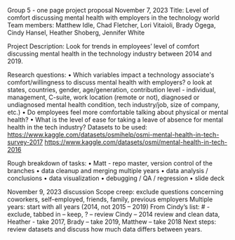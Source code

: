 Group 5 - one page project proposal November 7, 2023
Title: Level of comfort discussing mental health with employers in the technology world
Team members: Matthew Idle, Chad Fletcher, Lori Vitaioli, Brady Ogega, Cindy Hansel, Heather Shoberg, Jennifer White

Project Description: Look for trends in employees’ level of comfort discussing mental health in the technology industry between 2014 and 2019.

Research questions:
•	Which variables impact a technology associate's comfort/willingness to discuss mental health with employers? 
  o	look at states, countries, gender, age/generation, contribution level - individual, management, C-suite, work location (remote or not), diagnosed or undiagnosed mental health condition, tech industry/job, size of company, etc.)
•	Do employees feel more comfortable talking about physical or mental health?
•	What is the level of ease for taking a leave of absence for mental health in the tech industry?
Datasets to be used: 
https://www.kaggle.com/datasets/osmihelp/osmi-mental-health-in-tech-survey-2017
https://www.kaggle.com/datasets/osmi/mental-health-in-tech-2016

Rough breakdown of tasks:
•	Matt - repo master, version control of the branches
•	data cleanup and merging multiple years
•	data analysis / conclusions
•	data visualization 
•	debugging / QA / regression
•	slide deck

November 9, 2023 discussion
Scope creep: exclude questions concerning coworkers, self-employed, friends, family, previous employers
Multiple years: start with all years (2014, not 2015 – 2019)
From Cindy’s list:  # - exclude, tabbed in – keep, ? – review
Cindy – 2014 review and clean data, Heather - take 2017, Brady – take 2019, Matthew – take 2018
Next steps: review datasets and discuss how much data differs between years.

